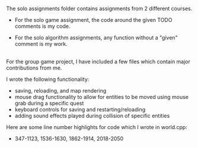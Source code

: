The solo assignments folder contains assignments from 2 different courses.

- For the solo game assignment, the code around the given TODO comments is my code.

- For the solo algorithm assignments, any function without a "given" comment is my work.<br /><br />

For the group game project, I have included a few files which contain major contributions from me.

I wrote the following functionality:
- saving, reloading, and map rendering
- mouse drag functionality to allow for entities to be moved using mouse grab during a specific quest
- keyboard controls for saving and restarting/reloading
- adding sound effects played during collision of specific entities

Here are some line number highlights for code which I wrote in world.cpp: <br />
- 347-1123, 1536-1630, 1862-1914, 2018-2050